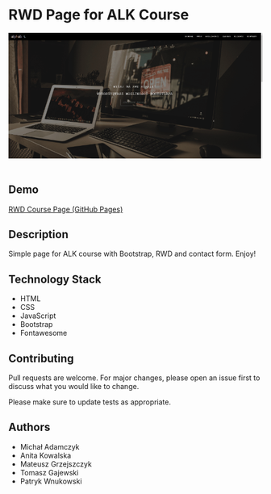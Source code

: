 # RWD Page for ALK Course

![ALK RWD Page](img/ALK-team3-v2.gif)
<br>
<br>
## Demo
[RWD Course Page (GitHub Pages)](https://mikeadamczyk.github.io/git_projekt_team3/)

## Description

Simple page for ALK course with Bootstrap, RWD and contact form. Enjoy!

## Technology Stack
- HTML
- CSS
- JavaScript
- Bootstrap
- Fontawesome


## Contributing
Pull requests are welcome. For major changes, please open an issue first to discuss what you would like to change.

Please make sure to update tests as appropriate.

## Authors

- Michał Adamczyk
- Anita Kowalska
- Mateusz Grzejszczyk
- Tomasz Gajewski
- Patryk Wnukowski